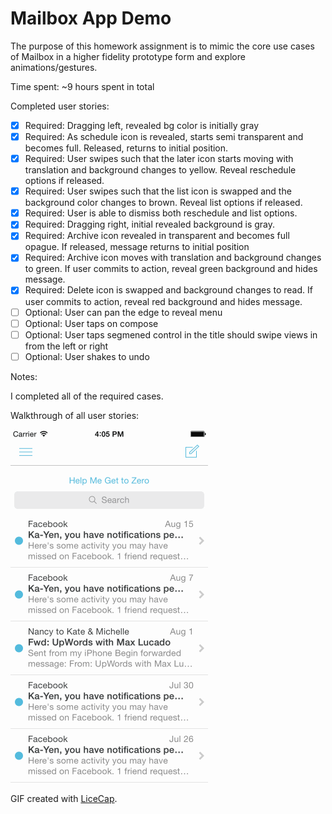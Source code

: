 # Mailbox App Demo

The purpose of this homework assignment is to mimic the core use cases of Mailbox in a higher fidelity prototype form and explore animations/gestures.

Time spent: ~9 hours spent in total

Completed user stories:

 * [x] Required: Dragging left, revealed bg color is initially gray
 * [x] Required: As schedule icon is revealed, starts semi transparent and becomes full.  Released, returns to initial position.
 * [x] Required: User swipes such that the later icon starts moving with translation and background changes to yellow. Reveal reschedule options if released.
 * [x] Required: User swipes such that the list icon is swapped and the background color changes to brown.  Reveal list options if released.
 * [x] Required: User is able to dismiss both reschedule and list options. 
 * [x] Required: Dragging right, initial revealed background is gray.
 * [x] Required: Archive icon revealed in transparent and becomes full opague. If released, message returns to initial position
 * [x] Required: Archive icon moves with translation and background changes to green. If user commits to action, reveal green background and hides message.
 * [x] Required: Delete icon is swapped and background changes to read. If user commits to action, reveal red background and hides message.
 * [ ] Optional: User can pan the edge to reveal menu
 * [ ] Optional: User taps on compose
 * [ ] Optional: User taps segmened control in the title should swipe views in from the left or right
 * [ ] Optional: User shakes to undo

Notes:

I completed all of the required cases.

Walkthrough of all user stories:

![Video Walkthrough](Project_3.gif)

GIF created with [LiceCap](http://www.cockos.com/licecap/).

